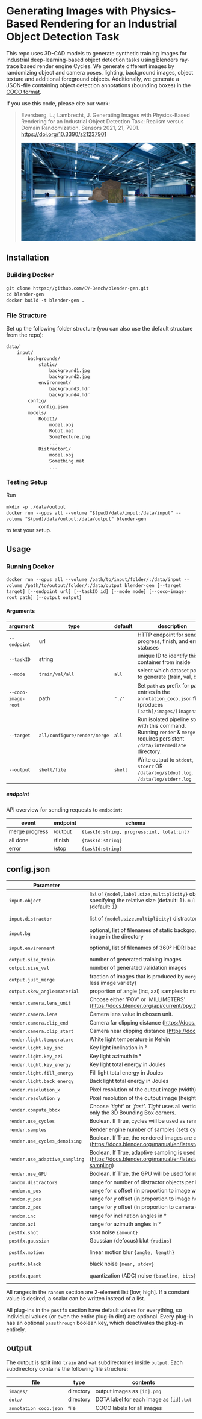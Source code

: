 # Generating Images with Physics-Based Rendering for an Industrial Object Detection Task

This repo uses 3D-CAD models to generate synthetic training images for industrial deep-learning-based object detection tasks using Blenders ray-trace based render engine Cycles.
We generate different images by randomizing object and camera poses, lighting, background images, object texture and additional foreground objects. Additionally, we generate a JSON-file containing object detection annotations (bounding boxes) in the [COCO format](https://cocodataset.org/#format-data).

If you use this code, please cite our work:

> Eversberg, L.; Lambrecht, J. Generating Images with Physics-Based Rendering for an Industrial Object Detection Task: Realism versus Domain Randomization. Sensors 2021, 21, 7901. https://doi.org/10.3390/s21237901
>
> ![example](example.png)

## Installation

### Building Docker

```
git clone https://github.com/CV-Bench/blender-gen.git
cd blender-gen
docker build -t blender-gen .
```

### File Structure

Set up the following folder structure (you can also use the default structure from the repo):

```
data/
    input/
        backgrounds/
            static/
                background1.jpg
                background2.jpg
            environment/
                background3.hdr
                background4.hdr
        config/
            config.json
        models/
            Robot1/
                model.obj
                Robot.mat
                SomeTexture.png
                ...
            Distractor1/
                model.obj
                Something.mat
                ...
```

### Testing Setup

Run

```
mkdir -p ./data/output
docker run --gpus all --volume "$(pwd)/data/input:/data/input" --volume "$(pwd)/data/output:/data/output" blender-gen
```

to test your setup.

## Usage

### Running Docker

```
docker run --gpus all --volume /path/to/input/folder/:/data/input --volume /path/to/output/folder/:/data/output blender-gen [--target target] [--endpoint url] [--taskID id] [--mode mode] [--coco-image-root path] [--output output]
```

#### Arguments

| argument            | type                         | default | description                                                                                                                   |
| ------------------- | ---------------------------- | ------- | ----------------------------------------------------------------------------------------------------------------------------- |
| `--endpoint`        | url                          |         | HTTP endpoint for sending progress, finish, and error statuses                                                                |
| `--taskID`          | string                       |         | unique ID to identify this container from inside                                                                              |
| `--mode`            | `train/val/all`              | `all`   | select which dataset parts to generate (train, val, both)                                                                     |
| `--coco-image-root` | path                         | `"./"`  | Set `path` as prefix for path entries in the `annotation_coco.json` file (produces `[path]/images/[imagename]`)               |
| `--target`          | `all/configure/render/merge` | `all`   | Run isolated pipeline steps with this command. Running `render` & `merge` requires persistent `/data/intermediate` directory. |
| `--output`          | `shell/file`                 | `shell` | Write output to `stdout`, `stderr` OR `/data/log/stdout.log`, `/data/log/stderr.log`                                          |

##### endpoint

API overview for sending requests to `endpoint`:

| event          | endpoint | schema                                     |
| -------------- | -------- | ------------------------------------------ |
| merge progress | /output  | `{taskId:string, progress:int, total:int}` |
| all done       | /finish  | `{taskId:string}`                          |
| error          | /stop    | `{taskId:string}`                          |

## config.json

| Parameter                      | Description                                                                                                                                                                                                        | Example                                  |
| ------------------------------ | ------------------------------------------------------------------------------------------------------------------------------------------------------------------------------------------------------------------ | ---------------------------------------- |
| `input.object`                 | list of `{model,label,size,multiplicity}` objects to be recognized. `size` is an optional number specifying the relative size (default: 1). `multiplicity` is the max number of this object per image (default: 1) | `[{model:"Suzanne", label:"Friend"}]`    |
| `input.distractor`             | list of `{model,size,multiplicity}` distractor objects. `size` and `multiplicity` same as for `object`                                                                                                             | `[{model: "EvilSuzanne"}]`               |
| `input.bg`                     | optional, list of filenames of static backgrounds in `/data/input/bg/static/` OR omit to use every image in the directory                                                                                          | `["background1.jpg", "background2.jpg"]` |
| `input.environment`            | optional, list of filenames of 360° HDRI backgrounds in `/data/input/bg/environment/`                                                                                                                              | `["background3.hdr", "background4.hdr"]` |
| `output.size_train`            | number of generated training images                                                                                                                                                                                | `100`                                    |
| `output.size_val`              | number of generated validation images                                                                                                                                                                              | `10`                                     |
| `output.just_merge`            | fraction of images that is produced by `merge.py`. ([0,1], higher number means more efficiency and less image variety)                                                                                             | `0.8`                                    |
| `output.skew_angle:material`   | proportion of angle (inc, azi) samples to material (metallic, roughness) samples                                                                                                                                   | `4`                                      |
| `render.camera.lens_unit`      | Choose either 'FOV' or 'MILLIMETERS' (https://docs.blender.org/api/current/bpy.types.Camera.html#bpy.types.Camera.lens_unit)                                                                                       | `"FOV"`                                  |
| `render.camera.lens`           | Camera lens value in chosen unit.                                                                                                                                                                                  | `75`                                     |
| `render.camera.clip_end`       | Camera far clipping distance (https://docs.blender.org/api/current/bpy.types.Camera.html)                                                                                                                          | `50`                                     |
| `render.camera.clip_start`     | Camera near clipping distance (https://docs.blender.org/api/current/bpy.types.Camera.html)                                                                                                                         | `0.01`                                   |
| `render.light.temperature`     | White light temperature in Kelvin                                                                                                                                                                                  | `1000`                                   |
| `render.light.key_inc`         | Key light inclination in °                                                                                                                                                                                         | `1000`                                   |
| `render.light.key_azi`         | Key light azimuth in °                                                                                                                                                                                             | `1000`                                   |
| `render.light.key_energy`      | Key light total energy in Joules                                                                                                                                                                                   | `1000`                                   |
| `render.light.fill_energy`     | Fill light total energy in Joules                                                                                                                                                                                  | `1000`                                   |
| `render.light.back_energy`     | Back light total energy in Joules                                                                                                                                                                                  | `1000`                                   |
| `render.resolution_x`          | Pixel resolution of the output image (width)                                                                                                                                                                       | `640`                                    |
| `render.resolution_y`          | Pixel resolution of the output image (height)                                                                                                                                                                      | `360`                                    |
| `render.compute_bbox`          | Choose _'tight'_ or _'fast'_. _Tight_ uses all vertices to compute a tight bbox but it is slower. _Fast_ uses only the 3D Bounding Box corners.                                                                    | `"tight"`                                |
| `render.use_cycles`            | Boolean. If True, cycles will be used as rendering engine. If False, Eevee will be used                                                                                                                            | `true`                                   |
| `render.samples`               | Render engine number of samples (sets cycles.samples)                                                                                                                                                              | `60`                                     |
| `render.use_cycles_denoising`  | Boolean. If True, the rendered images are denoised afterwards (https://docs.blender.org/manual/en/latest/render/cycles/render_settings/sampling.html#denoising)                                                    | `false`                                  |
| `render.use_adaptive_sampling` | Boolean. If True, adaptive sampling is used (https://docs.blender.org/manual/en/latest/render/cycles/render_settings/sampling.html#adaptive-sampling)                                                              | `false`                                  |
| `render.use_GPU`               | Boolean. If True, the GPU will be used for rendering                                                                                                                                                               | `true`                                   |
| `random.distractors`           | range for number of distractor objects per image                                                                                                                                                                   | `[0, 2]`                                 |
| `random.x_pos`                 | range for x offset (in proportion to image width)                                                                                                                                                                  | `[-0.5, 0.5]`                            |
| `random.y_pos`                 | range for y offset (in proportion to image height)                                                                                                                                                                 | `[-0.5, 0.5]`                            |
| `random.z_pos`                 | range for y offset (in proportion to camera distance. distances `<= -1` get clipped)                                                                                                                               | `[-0.2, 2]`                              |
| `random.inc`                   | range for inclination angles in °                                                                                                                                                                                  | `[0, 90]`                                |
| `random.azi`                   | range for azimuth angles in °                                                                                                                                                                                      | `[0, 90]`                                |
| `postfx.shot`                  | shot noise `{amount}`                                                                                                                                                                                              | `{amount: 0.05}`                         |
| `postfx.gaussian`              | Gaussian (defocus) blut `{radius}`                                                                                                                                                                                 | `{radius: 2}`                            |
| `postfx.motion`                | linear motion blur `{angle, length}`                                                                                                                                                                               | `{angle: 10, length:3}`                  |
| `postfx.black`                 | black noise `{mean, stdev}`                                                                                                                                                                                        | `{mean:5, stdev:1}`                      |
| `postfx.quant`                 | quantization (ADC) noise `{baseline, bits}`                                                                                                                                                                        | `{baseline:0, bits:8}`                   |

All ranges in the `random` section are 2-element list [low, high]. If a constant value is desired, a scalar can be written instead of a list.

All plug-ins in the `postfx` section have default values for everything, so individual values (or even the entire plug-in dict) are optional. Every plug-in has an optional `passthrough` boolean key, which deactivates the plug-in entirely.

## output

The output is split into `train` and `val` subdirectories inside `output`. Each subdirectory contains the following file structure:

| file                   | type      | contents                                |
| ---------------------- | --------- | --------------------------------------- |
| `images/`              | directory | output images as `[id].png`             |
| `dota/`                | directory | DOTA label for each image as `[id].txt` |
| `annotation_coco.json` | file      | COCO labels for all images              |
